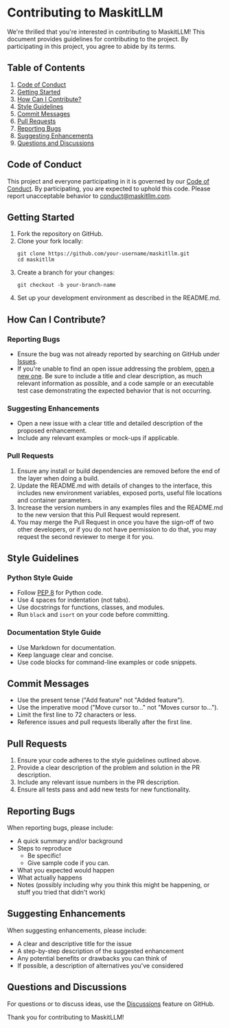 # Contributing to MaskitLLM

We're thrilled that you're interested in contributing to MaskitLLM! This document provides guidelines for contributing to the project. By participating in this project, you agree to abide by its terms.

## Table of Contents

1. [Code of Conduct](#code-of-conduct)
2. [Getting Started](#getting-started)
3. [How Can I Contribute?](#how-can-i-contribute)
4. [Style Guidelines](#style-guidelines)
5. [Commit Messages](#commit-messages)
6. [Pull Requests](#pull-requests)
7. [Reporting Bugs](#reporting-bugs)
8. [Suggesting Enhancements](#suggesting-enhancements)
9. [Questions and Discussions](#questions-and-discussions)

## Code of Conduct

This project and everyone participating in it is governed by our [Code of Conduct](CODE_OF_CONDUCT.md). By participating, you are expected to uphold this code. Please report unacceptable behavior to [conduct@maskitllm.com](mailto:conduct@maskitllm.com).

## Getting Started

1. Fork the repository on GitHub.
2. Clone your fork locally:
   ```
   git clone https://github.com/your-username/maskitllm.git
   cd maskitllm
   ```
3. Create a branch for your changes:
   ```
   git checkout -b your-branch-name
   ```
4. Set up your development environment as described in the README.md.

## How Can I Contribute?

### Reporting Bugs

- Ensure the bug was not already reported by searching on GitHub under [Issues](https://github.com/kunwookim/maskitllm/issues).
- If you're unable to find an open issue addressing the problem, [open a new one](https://github.com/kunwookim/maskitllm/issues/new). Be sure to include a title and clear description, as much relevant information as possible, and a code sample or an executable test case demonstrating the expected behavior that is not occurring.

### Suggesting Enhancements

- Open a new issue with a clear title and detailed description of the proposed enhancement.
- Include any relevant examples or mock-ups if applicable.

### Pull Requests

1. Ensure any install or build dependencies are removed before the end of the layer when doing a build.
2. Update the README.md with details of changes to the interface, this includes new environment variables, exposed ports, useful file locations and container parameters.
3. Increase the version numbers in any examples files and the README.md to the new version that this Pull Request would represent.
4. You may merge the Pull Request in once you have the sign-off of two other developers, or if you do not have permission to do that, you may request the second reviewer to merge it for you.

## Style Guidelines

### Python Style Guide

- Follow [PEP 8](https://www.python.org/dev/peps/pep-0008/) for Python code.
- Use 4 spaces for indentation (not tabs).
- Use docstrings for functions, classes, and modules.
- Run `black` and `isort` on your code before committing.

### Documentation Style Guide

- Use Markdown for documentation.
- Keep language clear and concise.
- Use code blocks for command-line examples or code snippets.

## Commit Messages

- Use the present tense ("Add feature" not "Added feature").
- Use the imperative mood ("Move cursor to..." not "Moves cursor to...").
- Limit the first line to 72 characters or less.
- Reference issues and pull requests liberally after the first line.

## Pull Requests

1. Ensure your code adheres to the style guidelines outlined above.
2. Provide a clear description of the problem and solution in the PR description.
3. Include any relevant issue numbers in the PR description.
4. Ensure all tests pass and add new tests for new functionality.

## Reporting Bugs

When reporting bugs, please include:

- A quick summary and/or background
- Steps to reproduce
  - Be specific!
  - Give sample code if you can.
- What you expected would happen
- What actually happens
- Notes (possibly including why you think this might be happening, or stuff you tried that didn't work)

## Suggesting Enhancements

When suggesting enhancements, please include:

- A clear and descriptive title for the issue
- A step-by-step description of the suggested enhancement
- Any potential benefits or drawbacks you can think of
- If possible, a description of alternatives you've considered

## Questions and Discussions

For questions or to discuss ideas, use the [Discussions](https://github.com/kunwookim/maskitllm/discussions) feature on GitHub.

Thank you for contributing to MaskitLLM!
